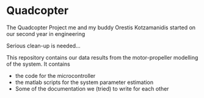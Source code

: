 # Quadcopter
The Quadcopter Project me and my buddy Orestis Kotzamanidis started on our second year in engineering

Serious clean-up is needed...


This repository contains our data results from the motor-propeller modelling of the system. 
It contains 
  * the code for the microcontroller
  * the matlab scripts for the system parameter estimation
  * Some of the documentation we (tried) to write for each other
  
